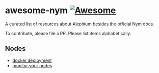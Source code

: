 # awesome-nym [![Awesome](https://awesome.re/badge.svg)](https://github.com/sven-hash/awesome-nym)

A curated list of resources about Alephium besides the official [Nym docs](https://nymtech.net/docs/stable/overview/).

To contribute, please file a PR. Please list items alphabetically.


## Nodes
- [docker deployment](https://github.com/sven-hash/nym-docker)
- [monitor your nodes](t.me/nymnodebot)
